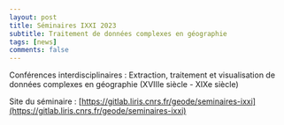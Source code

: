 ```yaml
---
layout: post
title: Séminaires IXXI 2023
subtitle: Traitement de données complexes en géographie
tags: [news]
comments: false
---
```


Conférences interdisciplinaires : Extraction, traitement et visualisation de données complexes en géographie (XVIIIe siècle - XIXe siècle)

Site du séminaire : [https://gitlab.liris.cnrs.fr/geode/seminaires-ixxi](https://gitlab.liris.cnrs.fr/geode/seminaires-ixxi)